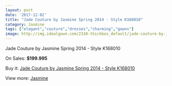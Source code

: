 ```yaml
---
layout: post
date: '2017-12-02'
title: "Jade Couture by Jasmine Spring 2014 - Style K168010"
category: Jasmine
tags: ["elegant","couture","dresses","charming","gowns"]
image: http://img.idealgown.com/2310-thickbox_default/jade-couture-by-jasmine-spring-2014-style-k168010.jpg
---
```

Jade Couture by Jasmine Spring 2014 - Style K168010

On Sales: **$199.995**
<a href="https://www.idealgown.com/en/jasmine/1081-jade-couture-by-jasmine-spring-2014-style-k168010.html"><amp-img layout="responsive" width="600" height="600" src="//img.idealgown.com/2310-thickbox_default/jade-couture-by-jasmine-spring-2014-style-k168010.jpg" alt="Jade Couture by Jasmine Spring 2014 - Style K168010 0" /></a>
<a href="https://www.idealgown.com/en/jasmine/1081-jade-couture-by-jasmine-spring-2014-style-k168010.html"><amp-img layout="responsive" width="600" height="600" src="//img.idealgown.com/2311-thickbox_default/jade-couture-by-jasmine-spring-2014-style-k168010.jpg" alt="Jade Couture by Jasmine Spring 2014 - Style K168010 1" /></a>

Buy it: [Jade Couture by Jasmine Spring 2014 - Style K168010](https://www.idealgown.com/en/jasmine/1081-jade-couture-by-jasmine-spring-2014-style-k168010.html "Jade Couture by Jasmine Spring 2014 - Style K168010")

View more: [Jasmine](https://www.idealgown.com/en/14-jasmine "Jasmine")